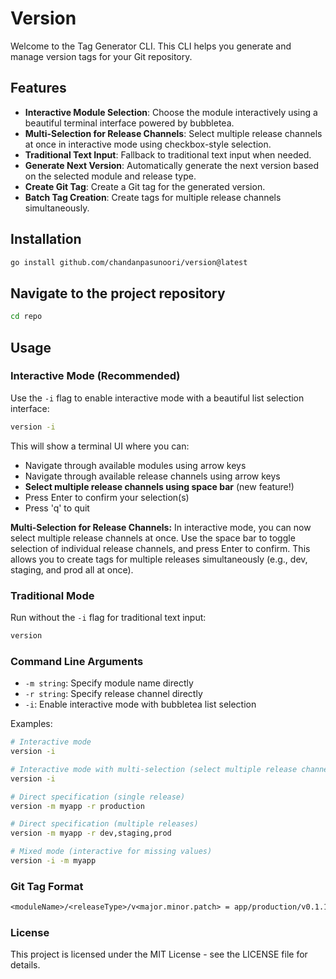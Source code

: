 # Version

Welcome to the Tag Generator CLI. This CLI helps you generate and manage version tags for your Git repository.

## Features

- **Interactive Module Selection**: Choose the module interactively using a beautiful terminal interface powered by bubbletea.
- **Multi-Selection for Release Channels**: Select multiple release channels at once in interactive mode using checkbox-style selection.
- **Traditional Text Input**: Fallback to traditional text input when needed.
- **Generate Next Version**: Automatically generate the next version based on the selected module and release type.
- **Create Git Tag**: Create a Git tag for the generated version.
- **Batch Tag Creation**: Create tags for multiple release channels simultaneously.

## Installation

```bash
go install github.com/chandanpasunoori/version@latest
```

## Navigate to the project repository

```bash
cd repo
```

## Usage

### Interactive Mode (Recommended)

Use the `-i` flag to enable interactive mode with a beautiful list selection interface:

```bash
version -i
```

This will show a terminal UI where you can:
- Navigate through available modules using arrow keys
- Navigate through available release channels using arrow keys
- **Select multiple release channels using space bar** (new feature!)
- Press Enter to confirm your selection(s)
- Press 'q' to quit

**Multi-Selection for Release Channels:**
In interactive mode, you can now select multiple release channels at once. Use the space bar to toggle selection of individual release channels, and press Enter to confirm. This allows you to create tags for multiple releases simultaneously (e.g., dev, staging, and prod all at once).

### Traditional Mode

Run without the `-i` flag for traditional text input:

```bash
version
```

### Command Line Arguments

- `-m string`: Specify module name directly
- `-r string`: Specify release channel directly  
- `-i`: Enable interactive mode with bubbletea list selection

Examples:
```bash
# Interactive mode
version -i

# Interactive mode with multi-selection (select multiple release channels)
version -i

# Direct specification (single release)
version -m myapp -r production

# Direct specification (multiple releases)
version -m myapp -r dev,staging,prod

# Mixed mode (interactive for missing values)
version -i -m myapp
```

### Git Tag Format

```txt
<moduleName>/<releaseType>/v<major.minor.patch> = app/production/v0.1.1
```

### License

This project is licensed under the MIT License - see the LICENSE file for details.
